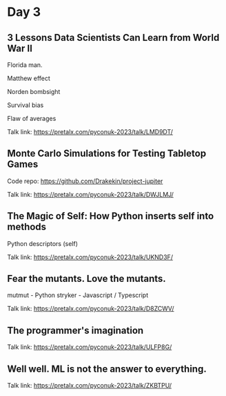 # Day 3

## 3 Lessons Data Scientists Can Learn from World War II

Florida man.

Matthew effect

Norden bombsight

Survival bias

Flaw of averages

Talk link: https://pretalx.com/pyconuk-2023/talk/LMD9DT/

## Monte Carlo Simulations for Testing Tabletop Games

Code repo: https://github.com/Drakekin/project-jupiter

Talk link: https://pretalx.com/pyconuk-2023/talk/DWJLMJ/

## The Magic of Self: How Python inserts self into methods

Python descriptors (self)

Talk link: https://pretalx.com/pyconuk-2023/talk/UKND3F/

## Fear the mutants. Love the mutants.

mutmut - Python
stryker - Javascript / Typescript

Talk link: https://pretalx.com/pyconuk-2023/talk/D8ZCWV/

## The programmer's imagination

Talk link: https://pretalx.com/pyconuk-2023/talk/ULFP8G/

## Well well. ML is not the answer to everything.

Talk link: https://pretalx.com/pyconuk-2023/talk/ZKBTPU/
